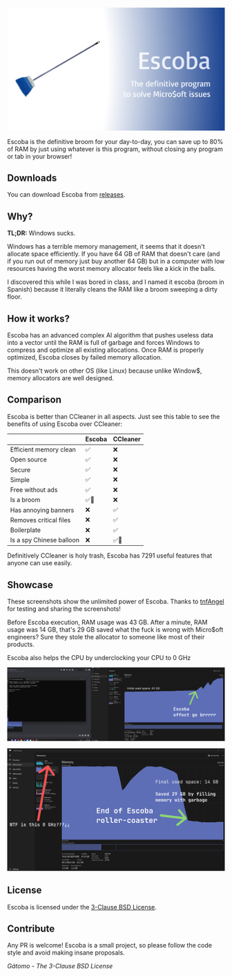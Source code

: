 ![logo](assets/banner.png)

Escoba is the definitive broom for your day-to-day, you can save up to 80% of RAM by just using whatever is this program, without closing any program or tab in your browser!

## Downloads

You can download Escoba from [releases](https://github.com/gatomod/escoba/releases).

## Why?

**TL;DR:** Windows sucks.

Windows has a terrible memory management, it seems that it doesn't allocate space efficiently. If you have 64 GB of RAM that doesn't care (and if you run out of memory just buy another 64 GB) but in a computer with low resources having the worst memory allocator feels like a kick in the balls.

I discovered this while I was bored in class, and I named it escoba (broom in Spanish) because it literally cleans the RAM like a broom sweeping a dirty floor.

## How it works?

Escoba has an advanced complex AI algorithm that pushes useless data into a vector until the RAM is full of garbage and forces Windows to compress and optimize all existing allocations. Once RAM is properly optimized, Escoba closes by failed memory allocation.

This doesn't work on other OS (like Linux) because unlike Window$, memory allocators are well designed.

## Comparison

Escoba is better than CCleaner in all aspects. Just see this table to see the benefits of using Escoba over CCleaner:

|                          | Escoba | CCleaner |
| ------------------------ | ------ | -------- |
| Efficient memory clean   | ✅      | ❌        |
| Open source              | ✅      | ❌        |
| Secure                   | ✅      | ❌        |
| Simple                   | ✅      | ❌        |
| Free without ads         | ✅      | ❌        |
| Is a broom               | ✅🧹     | ❌        |
| Has annoying banners     | ❌      | ✅        |
| Removes critical files   | ❌      | ✅        |
| Boilerplate              | ❌      | ✅        |
| Is a spy Chinese balloon | ❌      | ✅🎈       |

Definitively CCleaner is holy trash, Escoba has 7291 useful features that anyone can use easily.

## Showcase

These screenshots show the unlimited power of Escoba. Thanks to [tnfAngel](https://github.com/tnfangel) for testing and sharing the screenshots!

Before Escoba execution, RAM usage was 43 GB. After a minute, RAM usage was 14 GB, that's 29 GB saved what the fuck is wrong with Micro$oft engineers? Sure they stole the allocator to someone like most of their products.

Escoba also helps the CPU by underclocking your CPU to 0 GHz

![Before](assets/showcase_tnfangel_1.png)

![After](assets/showcase_tnfangel_2.png)

## License

Escoba is licensed under the [3-Clause BSD License](https://opensource.org/license/bsd-3-clause).

## Contribute

Any PR is welcome! Escoba is a small project, so please follow the code style and avoid making insane proposals.

*Gátomo - The 3-Clause BSD License*
